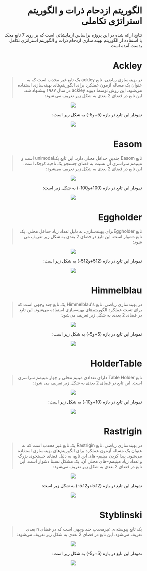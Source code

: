 
<ul  dir='rtl' align='right' font-family: 'Vazir'>
  
  # الگوریتم ازدحام ذرات و الگوریتم استراتژی تکاملی

  نتایج ارائه شده در این پروژه براساس آزمایشاتی است که بر روی 7 تابع محک با استفاده از الگوریتم بهینه سازی ازدحام ذرات و الگوریتم استراتژی تکامل بدست آمده است.
  
 # Ackley
 <blockquote>
 در بهینه‌سازی ریاضی، تابع  ackley یک تابع غیر محدب است که به عنوان یک مساله آزمونِ عملکرد برای الگوریتم‌های بهینه‌سازی استفاده می‌شود. این روش توسط دیوید ackley در سال ۱۹۸۷ پیشنهاد شد. این تابع در فضای 2 بعدی به شکل زیر تعریف می شود:
  </blockquote>
  
 <p align="center">
  <img src="/image/Ackley_Function.jpg">
</p>
 
 نمودار این تابع در بازه (5+و5-) به شکل زیر است:
 
 <p align="center">
  <img src="/image/AckleyFunction.png">
</p>

# Easom
 <blockquote>
تابع Easom  چندین حداقل محلی دارد. این تابع یکunimodal  است و مینیمم سراسری آن نسبت به فضای جستجو یک ناحیه کوچک است. این تابع در فضای 2 بعدی به شکل زیر تعریف می‌شود:
</blockquote>

 <p align="center">
  <img src="/image/Easom_Function.jpg">
</p>
 
نمودار این تابع در بازه (100+و100-) به شکل زیر است:
 
 <p align="center">
  <img src="/image/EasomFunction.png">
</p>

# Eggholder
 <blockquote>
تابع  Eggholderبرای بهینه‌سازی، به دلیل تعداد زیاد حداقل محلی، یک تابع دشوار است. این تابع در فضای 2 بعدی به شکل زیر تعریف می شود:
</blockquote>

 <p align="center">
  <img src="/image/Eggholder_Function.jpg">
</p>
 
نمودار این تابع در بازه (512+و512-) به شکل زیر است:
 
 <p align="center">
  <img src="/image/EggholderFunction.png">
</p>

# Himmelblau
 <blockquote>
در بهینه‌سازی ریاضی، تابع Himmelblau's یک تابع چند وجهی است که برای تست عملکرد الگوریتم‌های بهینه‌سازی استفاده می‌شود.  این تابع در فضای 2 بعدی به شکل زیر تعریف می‌شود:
</blockquote>

 <p align="center">
  <img src="/image/Himmelblau_Function.jpg">
</p>
 
نمودار این تابع در بازه (5+و5-) به شکل زیر است:
 
 <p align="center">
  <img src="/image/HimmelblauFunction.png">
</p>

# HolderTable
 <blockquote>
تابع  Table Holder دارای تعدادی مینیم محلی و چهار مینیمم سراسری است. این تابع در فضای 2 بعدی به شکل زیر تعریف می شود:
</blockquote>

 <p align="center">
  <img src="/image/HolderTable_Function.jpg">
</p>
 
نمودار این تابع در بازه (10+و10-) به شکل زیر است:
 
 <p align="center">
  <img src="/image/HolderTableFunction.png">
</p>

# Rastrigin
 <blockquote>
در بهینه‌سازی ریاضی، تابع  Rastrigin یک تابع غیر محدب است که به عنوان یک مساله آزمون عملکرد برای الگوریتم‌های بهینه‌سازی استفاده می‌شود. پیدا کردن مینیم¬های این تابع، به دلیل فضای جستجوی بزرگ و تعداد زیاد مینیمم¬های محلی آن، یک مشکل نسبتا دشوار است. این تابع در فضای 2 بعدی به شکل زیر تعریف می‌شود:
</blockquote>

 <p align="center">
  <img src="/image/Rastrigin_Function.jpg">
</p>
 
نمودار این تابع در بازه (5.12+و5.12-) به شکل زیر است:
 
 <p align="center">
  <img src="/image/RastriginFunction.png">
</p>

# Styblinski
 <blockquote>
یک تابع پیوسته ی غیرمحدبِ چند وجهی است که در فضای n بعدی تعریف می‌شود. این تابع در فضای 2 بعدی به شکل زیر تعریف می‌شود:
</blockquote>

 <p align="center">
  <img src="/image/Styblinski_Function.jpg">
</p>
 
نمودار این تابع در بازه (5+و5-) به شکل زیر است:
 
 <p align="center">
  <img src="/image/StyblinskiFunction.png">
</p>

</ul >
